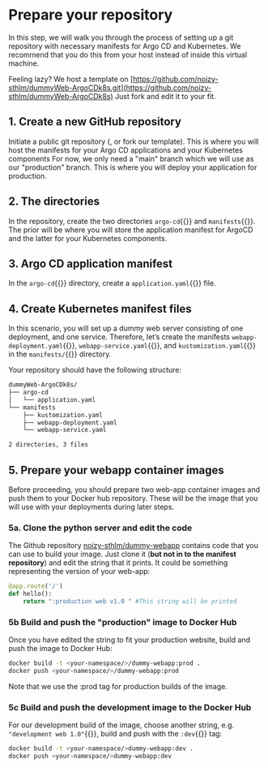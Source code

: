 # Prepare your repository

In this step, we will walk you through the process of setting up a git repository with necessary manifests for Argo CD and Kubernetes. We recommend that you do this from your host instead of inside this virtual machine.

Feeling lazy? We host a template on [https://github.com/noizy-sthlm/dummyWeb-ArgoCDk8s.git](https://github.com/noizy-sthlm/dummyWeb-ArgoCDk8s) Just fork and edit it to your fit.

## 1. Create a new GitHub repository
Initiate a public git repository (, or fork our template). This is where you will host the manifests for your Argo CD applications and your Kubernetes components For now, we only need a "main" branch which we will use as our "production" branch. This is where you will deploy your application for production. 

## 2. The directories
In the repository, create the two directories `argo-cd`{{}} and `manifests`{{}}. The prior will be where you will store the application manifest for ArgoCD and the latter for your Kubernetes components.
   
## 3. Argo CD application manifest
In the `argo-cd`{{}} directory, create a `application.yaml`{{}} file.

## 4. Create Kubernetes manifest files
In this scenario, you will set up a dummy web server consisting of one deployment, and one service. Therefore, let’s create the manifests `webapp-deployment.yaml`{{}}, `webapp-service.yaml`{{}}, and `kustomization.yaml`{{}} in the `manifests/`{{}} directory.

Your repository should have the following structure:
```bash
dummyWeb-ArgoCDk8s/
├── argo-cd
│   └── application.yaml
└── manifests
    ├── kustomization.yaml
    ├── webapp-deployment.yaml
    └── webapp-service.yaml

2 directories, 3 files
```

## 5. Prepare your webapp container images
Before proceeding, you should prepare two web-app container images and push them to your Docker hub repository. These will be the image that you will use with your deployments during later steps.

### 5a. Clone the python server and edit the code
The Github repository [noizy-sthlm/dummy-webapp](https://github.com/noizy-sthlm/dummy-webapp) contains code that you can use to build your image. Just clone it (**but not in to the manifest repository**) and edit the string that it prints. It could be something representing the version of your web-app:

```python
@app.route('/')
def hello():
    return ":production web v1.0 " #This string will be printed
```

### 5b Build and push the "production" image to Docker Hub
Once you have edited the string to fit your production website, build and push the image to Docker Hub:

```bash
docker build -t <your-namespace/>/dummy-webapp:prod .
docker push <your-namespace/>/dummy-webapp:prod
```
Note that we use the :prod tag for production builds of the image.

### 5c Build and push the development image to the Docker Hub
For our development build of the image, choose another string, e.g. `"development web 1.0"`{{}}, build and push with the `:dev`{{}} tag:

```bash
docker build -t <your-namespace/>dummy-webapp:dev .
docker push <your-namespace/>dummy-webapp:dev
```
